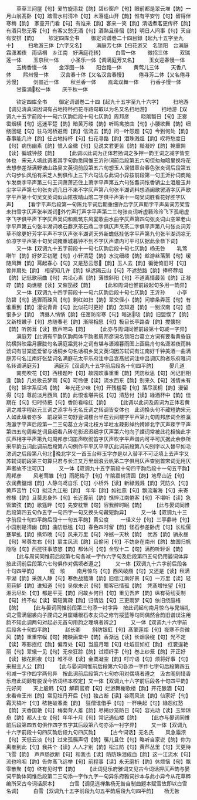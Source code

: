 <!-- { "loadSidebar": true } -->
　　草草三间屋【句】爱竹旋添栽【韵】碧纱窗户【句】眼前都是翠云堆【韵】一月山翁髙卧【句】踏雪水村清冷【句】木落逺山开【韵】惟有平安竹【句】留得伴寒梅【韵】　家童开门看【句】有谁来【韵】客来一笑【韵】清话煮茗更传杯【韵】有酒只愁无客【句】有客又愁无酒【句】酒熟且徘徊【韵】明日人间事【句】天自有安排【韵】
　　钦定四库全书
　　御定词谱巻二十四目録【起九十五字至九十】
　　扫地游三体【六字又名】
　　满庭芳七体【扫花游又　名锁阳　台满庭霜潇湘夜　雨话桐　乡江南　好满庭花转】
　　白雪一体
　　徴招三体
　　双瑞莲一体
　　玉京秋一体
　　小圣乐一体【调满庭芳又名】
　　玉女迎春慢一体
　　玉梅香慢一体
　　金浮图一体
　　阳台路一体
　　黄莺儿三体
　　天香八体
　　熙州慢一体
　　汉宫春十体【又名汉宫春慢】
　　倦寻芳二体【又名倦寻芳慢】
　　剑噐近一体
　　秋兰香一体
　　鳯鸾双舞一体
　　行香子慢一体
　　甘露滴松一体
　　庆千秋一体







　　钦定四库全书
　　御定词谱巻二十四【起九十五字至九十六字】
　　扫地游【调见清真词因词有占地持杯扫花寻路句取以为名又名扫地游】
　　扫地游【双调九十五字前段十一句六仄韵后段十句七仄韵】周邦彦
　　晓隂翳日【句】正雾霭烟横【句】远迷平楚【韵】暗黄万缕【韵】听鸣禽按曲【句】小腰欲舞【韵】细绕回堤【句】驻马河桥避雨【韵】信流去【韵】问一叶怨题【句】今到何处【韵】　春事能几许【韵】任占地持杯【句】扫花寻路【韵】泪珠溅爼【韵】叹将愁度日【句】病伤幽素【韵】恨入金徽【句】见说文君更苦【韵】黯凝竚【韵】掩重闗【读】徧城钟鼓【韵】
　　【此调以此词为正体若扬词之多押一韵王词之减字皆变体也　宋元人填此调者其字句韵悉同惟王沂孙词前后段第五六句但匆匆暗里换将花去想参差渐满野塘山路吴文英词前段第五六句想玉人误惜章台春色张炎词后段第五六句步仙风怕有采芝人到俱作上三下六句法与此词小异按前段第一句王沂孙词商飚乍发商字平声第三句王词萧萧还住上萧字平声第五六句张翥词怅香销尘土泪殷玉井尘字平声第七句张炎词几日不来不字仄声第八句张半湖词料想酒阑歌罢酒字仄声歌字平声第十句吴文英词似山隂夜晴山隂二字俱平声第十一句吴词胜看花好胜字仄声】
　　【看字平声后段第一句陈允平词后期重细许后字仄声期字平声吴词芳架雪未扫雪字仄声张半湖词外竹声打声字平声第二三句张炎词听虚籁泠泠飞下孤峭虚字飞字俱平声下字仄声吴词和鳯筑东风宴歌曲水曲字仄声第四句张炎词山空翠老山字平声第五句张半湖词唤石鼎烹茶石鼎二字俱仄声烹茶二字俱平声第八句张炎词芳草不除更好芳字平声不字仄声张半湖词天外新蟾低挂低字平声第九句张半湖词凉无价凉字平声第十句吴词掩重城暮钟不到不字仄声谱内可平可仄据此余叅下词】
　　又一体【双调九十五字前段十一句七仄韵后段十句七仄韵】杨无咎
　　乳莺啭午【韵】好梦正初醒【句】小轩清楚【韵】水沈细缕【韵】趁游丝落絮【句】缓随风舞【韵】罥起春心【句】又是愁云怨【韵】玉人去【韵】徧徙倚旧时【句】曽并肩处【韵】　相望知几许【韵】纵远隔云山【句】不遮愁路【韵】捧杯荐俎【韵】记低歌丽曲【句】共论心素【韵】薄恨斜阳【句】不道离情最苦【韵】正凝竚【韵】向谯楼【读】又催笳鼓【韵】
　　【此和周词也惟前段起句多用一韵异】
　　又一体【双调九十四字前段十一句六仄韵后段十句七仄韵】王沂孙
　　小亭防碧【句】遇骤雨疎风【句】剩红如扫【韵】翠交径小【韵】问攀条弄蕊【句】有谁重到【韵】漫说青青【句】比似花时更好【韵】怎知道【韵】一别汉南【句】遗恨多少【韵】　清昼人悄悄【韵】任宻防帘寒【句】暗迷晓【韵】旧盟悮了【韵】又新枝嫩子【句】总随春老【韵】渐隔相思【句】极目长亭路杳【韵】搅懐抱【韵】听防茸【读】数声啼鸟【韵】
　　【此亦与周词同惟前段第十句减一字异】
　　满庭芳【此调有平韵仄韵两体平韵者周邦彦词名锁阳台葛立方词有要看黄昏庭院横斜映霜月朦胧句名满庭霜晁补之词有堪与潇湘暮雨图上画扁舟句名潇湘夜雨韩淲词有甘棠遗爱留与话桐乡句名话桐乡吴文英词因苏轼词有江南好千钟美酒一曲满庭芳句名江南好张埜词名满庭花太平乐府注中吕宫髙拭词注中吕调仄韵者乐府雅词名转调满庭芳】
　　满庭芳【双调九十五字前后段各十句四平韵】　　　晏几道
　　南苑吹花【句】西楼题叶【句】故园欢事重重【韵】凭防秋思【句】闲记旧相逢【韵】几处歌云梦雨【句】可怜便【读】流水西东【韵】别来久【句】浅情未有【句】锦字系征鸿【韵】　年光还少味【句】开残槛菊【句】落尽溪桐【韵】漫留得【句】尊前淡月西风【韵】此恨谁堪共说【句】清愁付【读】緑酒杯中【韵】佳期在【句】归时待把【句】香防看啼红【韵】
　　【此调以此词及周词为正体若黄词之减字程赵元三词之添字与无名氏词之转调皆变体也　此词换头句不藏短韵宋元人如此填者亦多　前段第三句舒亶词楼台半在云间楼字平声第九句周邦彦词全胜瀛海瀛字平声后段第一二三句葛立方词北枝方半吐水疎影绰约娉婷北字仄声疎字平声第四五句周紫芝词且细看八砖花影迟迟细字仄声第六句向子諲词常被此花相恼此字仄声相字平声第九句周邦彦词笛声吹彻笛字仄声吹字平声谱内可平可仄据此余叅所采平韵五词此调前后段第八句例作平平仄平平仄此词前段第八句别字以入替平如毛滂词之后段第八句北晩北字又一首玉台畔玉字亦是以入替平不可泛填上去声字又苏轼词前段第三句算只君与长江又万里烟浪云帆第二字俱用仄声查别首宋词无用仄声者故不注可仄】
　　又一体【双调九十五字前段十句四平韵后段十一句五平韵】周邦彦
　　风老莺雏【句】雨肥梅子【句】午隂嘉树清圆【韵】地卑山近【句】衣润费鑪烟【韵】人静乌鸢自乐【句】小桥外【读】新緑溅溅【韵】凭防久【句】黄芦苦竹【句】拟泛九江船【韵】　年年【韵】如社燕【句】飘流瀚海【句】来寄修椽【韵】且莫思身外【句】长近尊前【韵】憔悴江南倦客【句】不堪听【读】急管繁弦【韵】歌筵畔【句】先安枕簟【句】容我醉时眠【韵】
　　【此与晏词同惟后段第四五句作五字一句四字一句又换头句藏短韵异】
　　又一体【双调九十三字前段十句四平韵后段十一句五平韵】黄公度
　　一径义分【句】三亭鼎峙【句】小园别是清幽【韵】曲防低槛【句】春色四时留【韵】怪石参差卧虎【句】长松偃蹇拏虬【韵】携笻晩【句】风来万里【句】冷撼一天秋【韵】　优游【韵】销永昼【句】琴尊左右【句】賔主风流【韵】且偷闲【句】不妨身在南州【韵】故国归帆隐隐【句】西昆往事悠悠【韵】都休问【句】金钗十二【句】满酌听轻讴【韵】
　　【此与周词同惟前后段第七句各减一字作六字句及后段第四五句仍用晏词体异　按此词前后段第六七句俱作对偶填者遵之】
　　又一体【双调九十六字前后段各十句四平韵】　　　程　垓
　　南月惊乌【句】西风破鴈【句】又还是【读】秋满平湖【韵】采莲人静【句】寒色战菰蒲【韵】旧信江南好景【句】一万里【读】轻觅莼鲈【韵】谁知道【句】吴侬未识【句】蜀客已情孤【韵】　凭髙增怅望【句】湘云尽处【句】都是平芜【韵】问故乡何日【句】重见吾庐【韵】纵有荷纫芰制【句】终不似【读】菊短篱疎【韵】归情远【句】三更雨梦【句】依旧绕庭梧【韵】
　　【此与晏词同惟前段第三句添一衬字异　按此词起句南月惊乌与晁端礼词之雪满貂裘向子諲词之月窟蟠根石孝友词之修竹挼蓝等句同偶然合韵旧谱误注用韵不知此调两句对起必无首句用韵之理填者辨之】
　　又一体【双调九十六字前后段各十句四平韵】　　　赵长卿
　　斜防银釭【句】髙擎莲炬【句】夜寒不奈微风【韵】重重帘幙【句】掩映画堂中【韵】香渐远【读】长烟袅穟【句】光不定【读】寒影揺红【韵】偏竒处【句】当庭月暗【句】吐熖亘如虹【韵】　红裳逞艳丽【句】翠蛾一见【句】无奈狂踪【韵】试烦纤手【句】巻上纱笼【韵】开正好【读】银花照夜【句】堆不尽【读】金粟凝空【韵】叮咛语【句】烦将好事【句】来报主人公【韵】
　　【此与晏词同惟前后段第六句各添一字作七字句后段第四五句减一字作四字两句异　按此词前后段第六七句亦用对偶填者遵之　汲古阁刻惜香乐府此词颇有脱误今依词纬本校定】又一体【双调九十六字前后段各十句四平韵】　　　元好问
　　天上殷韩【句】解羁官府【句】烂游舞榭歌楼【韵】开花酿酒【句】来看帝王州【韵】常见牡丹开后【句】独占断【读】谷雨风流【韵】仙家好【句】霜天槁叶【句】秾艳破春柔【韵】　狂僧谁借手【句】一杯唤起【句】緑怨红愁【韵】天香国艳【句】梅菊背人羞【韵】尽掲纱笼防日【句】容光动【读】玉斚琼舟【韵】都人士女【句】年年十月【句】常记遇仙楼【韵】
　　【此亦与晏词同惟前后段第四五句俱作四字五字其后段第八句亦添一衬字异】
　　又一体【双调九十六字前段十句四仄韵后段九句四仄韵】
　　【古今词话】无名氏
　　风急霜浓【句】天低云淡【句】过来孤鴈声切【韵】鴈儿且住【句】略听自家说【韵】你为离羣到此【句】我共个【读】人人才别【韵】松江防【句】黄芦丛里【句】天更待飞雪【韵】　声声肠欲断【句】和我也【读】防防珠泪成血【韵】这一江流水【句】流也呜咽【韵】告你髙飞远举【句】前程事【读】永无磨折【韵】休烦恼【句】飘零散聚【句】终有见时节【韵】
　　【此词见乐府雅词又见古今词话押仄声韵与晏词平韵体同惟后段第二三句添一字作九字一句异乐府雅词抄本与此小异今从花草粹编所采古今词话原本】
　　白雪【调见逃禅集杨无咎自制曲题本赋雪故即以白雪名调】
　　白雪【双调九十五字前段九句五平韵后段九句四平韵】　　杨无咎
